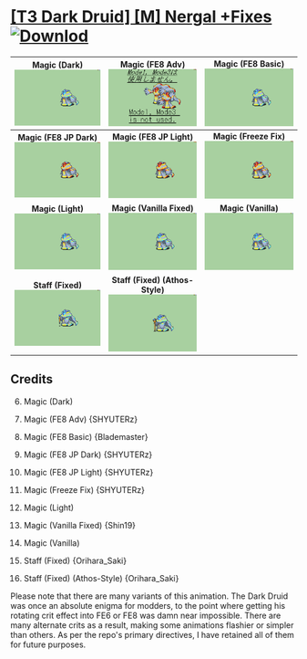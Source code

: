 # [\[T3 Dark Druid\] \[M\] Nergal +Fixes](./) [![Downlod](https://img.shields.io/badge/Download--red?style=social&logo=github)](https://minhaskamal.github.io/DownGit/#/home?url=https://github.com/Klokinator/FE-Repo/tree/main/Battle%20Animations%2FMagi%20-%20Dark-Type%2F%5BT3%20Dark%20Druid%5D%20%5BM%5D%20Nergal%20%2BFixes)

| <b>Magic (Dark)</b><br/><img alt="Magic animation" src="./6.%20Magic%20(Dark)/Magic.gif"/> | <b>Magic (FE8 Adv)</b><br/><img alt="Magic animation" src="./6.%20Magic%20(FE8%20Adv)/Magic.gif"/> | <b>Magic (FE8 Basic)</b><br/><img alt="Magic animation" src="./6.%20Magic%20(FE8%20Basic)/Magic.gif"/> |
| :---: | :---: | :---: |
| <b>Magic (FE8 JP Dark)</b><br/><img alt="Magic animation" src="./6.%20Magic%20(FE8%20JP%20Dark)/Magic.gif"/> | <b>Magic (FE8 JP Light)</b><br/><img alt="Magic animation" src="./6.%20Magic%20(FE8%20JP%20Light)/Magic.gif"/> | <b>Magic (Freeze Fix)</b><br/><img alt="Magic animation" src="./6.%20Magic%20(Freeze%20Fix)/Magic.gif"/> |
| <b>Magic (Light)</b><br/><img alt="Magic animation" src="./6.%20Magic%20(Light)/Magic.gif"/> | <b>Magic (Vanilla Fixed)</b><br/><img alt="Magic animation" src="./6.%20Magic%20(Vanilla%20Fixed)/Magic.gif"/> | <b>Magic (Vanilla)</b><br/><img alt="Magic animation" src="./6.%20Magic%20(Vanilla)/Magic.gif"/> |
| <b>Staff (Fixed)</b><br/><img alt="Staff animation" src="./7.%20Staff%20(Fixed)/Staff.gif"/> | <b>Staff (Fixed) (Athos-Style)</b><br/><img alt="Staff animation" src="./7.%20Staff%20(Fixed)%20(Athos-Style)/Staff.gif"/> |

## Credits

6. Magic (Dark)

6. Magic (FE8 Adv) {SHYUTERz}

6. Magic (FE8 Basic) {Blademaster}

6. Magic (FE8 JP Dark) {SHYUTERz}

6. Magic (FE8 JP Light) {SHYUTERz}

6. Magic (Freeze Fix) {SHYUTERz}

6. Magic (Light)

6. Magic (Vanilla Fixed) {Shin19}

6. Magic (Vanilla)

7. Staff (Fixed) {Orihara_Saki}

7. Staff (Fixed) (Athos-Style) {Orihara_Saki}

Please note that there are many variants of this animation. The Dark Druid was once an absolute enigma for modders, to the point where getting his rotating crit effect into FE6 or FE8 was damn near impossible. There are many alternate crits as a result, making some animations flashier or simpler than others. As per the repo's primary directives, I have retained all of them for future purposes.

